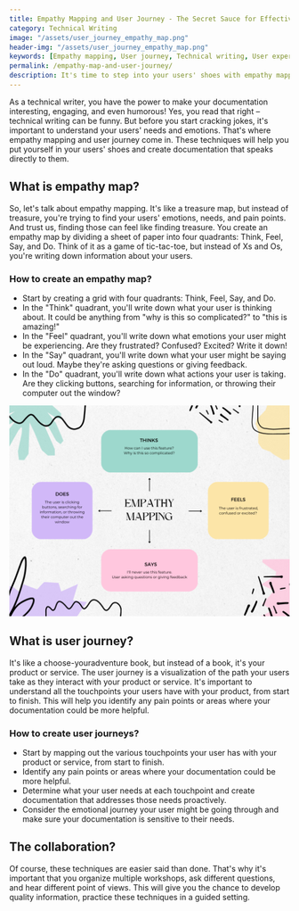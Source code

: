 ```yaml
---
title: Empathy Mapping and User Journey - The Secret Sauce for Effective Technical Writing
category: Technical Writing
image: "/assets/user_journey_empathy_map.png"
header-img: "/assets/user_journey_empathy_map.png"
keywords: [Empathy mapping, User journey, Technical writing, User experience, UX design, Content creation, Information architecture, Documentation, User research, User-centric]
permalink: /empathy-map-and-user-journey/
description: It's time to step into your users' shoes with empathy mapping and user journey! In this latest blog post, I'll show you how to create empathy maps and user journeys that will help you understand your users' needs and emotions, and improve the effectiveness of your documentation.
---
```


As a technical writer, you have the power to make your documentation interesting, engaging, and even humorous! Yes, you read that right – technical writing can be funny. But before you start cracking jokes, it's important to understand your users' needs and emotions. That's where empathy mapping and user journey come in. These techniques will help you put yourself in your users' shoes and create documentation that speaks directly to them.

## What is empathy map?

So, let's talk about empathy mapping. It's like a treasure map, but instead of treasure, you're trying to find your users' emotions, needs, and pain points. And trust us, finding those can feel like finding treasure. You create an empathy map by dividing a sheet of paper into four quadrants: Think, Feel, Say, and Do. Think of it as a game of tic-tac-toe, but instead of Xs and Os, you're writing down information about your users.

### How to create an empathy map?

* Start by creating a grid with four quadrants: Think, Feel, Say, and Do.
* In the "Think" quadrant, you'll write down what your user is thinking about. It could be anything from "why is this so complicated?" to "this is amazing!"
* In the "Feel" quadrant, you'll write down what emotions your user might be experiencing. Are they frustrated? Confused? Excited? Write it down!
* In the "Say" quadrant, you'll write down what your user might be saying out loud. Maybe they're asking questions or giving feedback.
* In the "Do" quadrant, you'll write down what actions your user is taking. Are they clicking buttons, searching for information, or throwing their computer out the window?


![Empathy Mapping](/assets/empathy_map.png "Empathy map")

## What is user journey?
It's like a choose-youradventure book, but instead of a book, it's your product or service. The user journey is a visualization of the path your users take as they interact with your product or service. It's important to understand all the touchpoints your users have with your product, from start to finish. This will help you identify any pain points or areas where your documentation could be more helpful.

### How to create user journeys?

* Start by mapping out the various touchpoints your user has with your product or service, from start to finish.
* Identify any pain points or areas where your documentation could be more helpful.
* Determine what your user needs at each touchpoint and create documentation that addresses those needs proactively.
* Consider the emotional journey your user might be going through and make sure your documentation is sensitive to their needs.

## The collaboration?

Of course, these techniques are easier said than done. That's why it's important that you organize multiple workshops, ask different questions, and hear different point of views. This will give you the chance to develop quality information, practice these techniques in a guided setting.